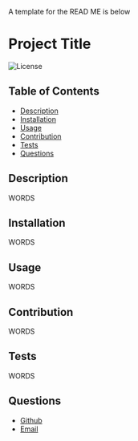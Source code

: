 A template for the READ ME is below

# Project Title

![License](https://img.shields.io/badge/License-Apache-teal)

## Table of Contents

- [Description](#description)
- [Installation](#installation)
- [Usage](#usage)
- [Contribution](#contribution)
- [Tests](#tests)
- [Questions](#questions)

## Description

WORDS

## Installation

WORDS

## Usage

WORDS

## Contribution

WORDS

## Tests

WORDS

## Questions

- [Github](https://github.com/mycancel)
- [Email](mailto:emailaddress)